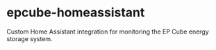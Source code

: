 # epcube-homeassistant
Custom Home Assistant integration for monitoring the EP Cube energy storage system.
